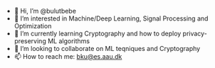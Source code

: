 - 👋 Hi, I’m @bulutbebe
- 👀 I’m interested in Machine/Deep Learning, Signal Processing and Optimization
- 🌱 I’m currently learning Cryptography and how to deploy privacy-preserving ML algorithms
- 💞️ I’m looking to collaborate on ML teqniques and Cryptography
- 📫 How to reach me: bku@es.aau.dk

<!---
bulutbebe/bulutbebe is a ✨ special ✨ repository because its `README.md` (this file) appears on your GitHub profile.
You can click the Preview link to take a look at your changes.
--->
